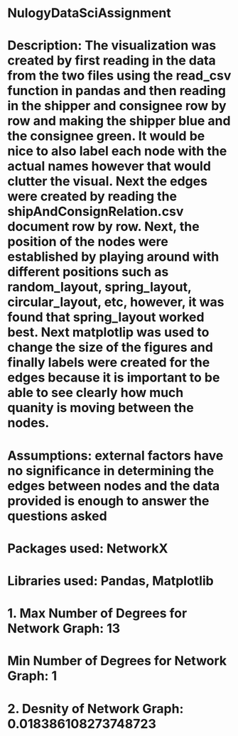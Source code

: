 # NulogyDataSciAssignment
# Description: The visualization was created by first reading in the data from the two files using the read_csv function in pandas and then reading in the shipper and consignee row by row and making the shipper blue and the consignee green. It would be nice to also label each node with the actual names however that would clutter the visual. Next the edges were created by reading the shipAndConsignRelation.csv document row by row. Next, the position of the nodes were established by playing around with different positions such as random_layout, spring_layout, circular_layout, etc, however, it was found that spring_layout worked best. Next matplotlip was used to change the size of the figures and finally labels were created for the edges because it is important to be able to see clearly how much quanity is moving between the nodes.
# Assumptions: external factors have no significance in determining the edges between nodes and the data provided is enough to answer the questions asked
# Packages used: NetworkX
# Libraries used: Pandas, Matplotlib
# 1. Max Number of Degrees for Network Graph: 13
#    Min Number of Degrees for Network Graph: 1
# 2. Desnity of Network Graph: 0.018386108273748723